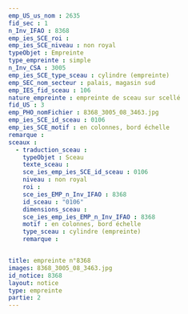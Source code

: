 ```yaml
---
emp_US_us_nom : 2635
fid_sec : 1
n_Inv_IFAO : 8368
emp_ies_SCE_roi : 
emp_ies_SCE_niveau : non royal
typeObjet : Empreinte
type_empreinte : simple
n_Inv_CSA : 3005
emp_ies_SCE_type_sceau : cylindre (empreinte)
emp_SEC_nom_secteur : palais, magasin sud
emp_IES_fid_sceau : 106
nature_empreinte : empreinte de sceau sur scellé
fid_US : 3
emp_PHO_nomFichier : 8368_3005_08_3463.jpg
emp_ies_SCE_id_sceau : 0106
emp_ies_SCE_motif : en colonnes, bord échelle
remarque : 
sceaux :
  - traduction_sceau : 
    typeObjet : Sceau
    texte_sceau : 
    sce_ies_emp_ies_SCE_id_sceau : 0106
    niveau : non royal
    roi : 
    sce_ies_EMP_n_Inv_IFAO : 8368
    id_sceau : "0106"
    dimensions_sceau : 
    sce_ies_emp_ies_EMP_n_Inv_IFAO : 8368
    motif : en colonnes, bord échelle
    type_sceau : cylindre (empreinte)
    remarque : 


title: empreinte n°8368
images: 8368_3005_08_3463.jpg
id_notice: 8368
layout: notice
type: empreinte
partie: 2
---
```


